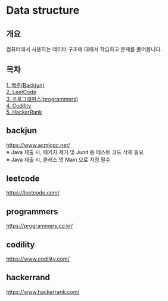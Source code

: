 # Data structure
## 개요
컴퓨터에서 사용하는 데이터 구조에 대해서 학습하고 문제를 풀어봅니다.

## 목차
[1. 백준(Backjun)](#backjun)  
[2. LeetCode](#leetcode)  
[3. 프로그래머스(programmers)](#programmers)   
[4. Codility](#codility)  
[5. HackerRank](#hackerrand)  

## backjun
https://www.acmicpc.net/  
※ Java 제출 시, 패키지 제거 및 Junit 등 테스트 코드 삭제 필요  
※ Java 제출 시, 클래스 명 Main 으로 지정 필수  

## leetcode
https://leetcode.com/
## programmers
https://programmers.co.kr/
## codility
https://www.codility.com/
## hackerrand
https://www.hackerrank.com/
